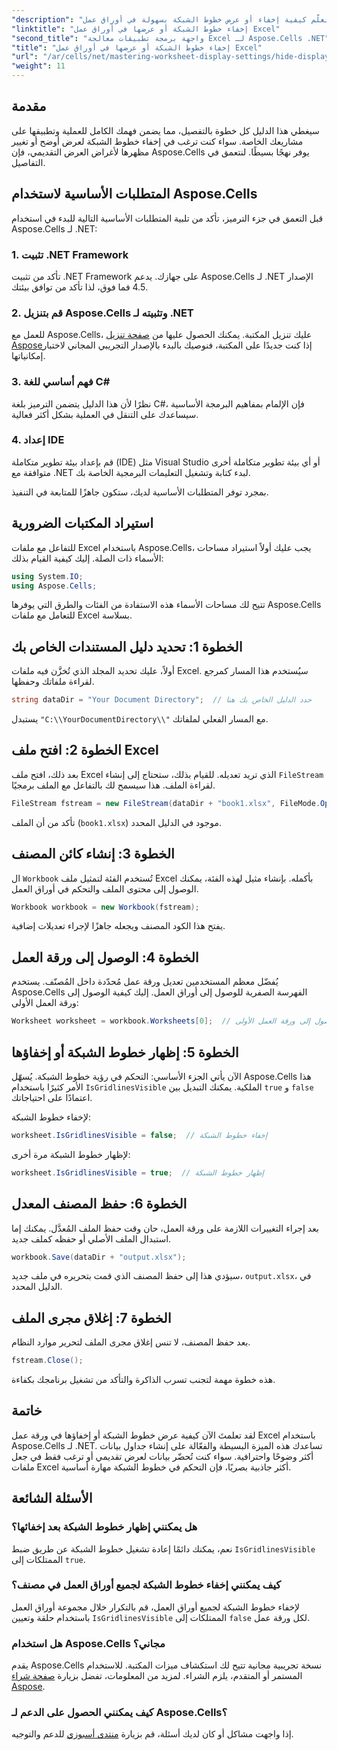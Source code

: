 ```yaml
---
"description": "تعلّم كيفية إخفاء أو عرض خطوط الشبكة بسهولة في أوراق عمل Excel باستخدام Aspose.Cells لـ .NET. يتضمن هذا البرنامج التعليمي الشامل تعليمات خطوة بخطوة."
"linktitle": "إخفاء خطوط الشبكة أو عرضها في أوراق عمل Excel"
"second_title": "واجهة برمجة تطبيقات معالجة Excel لـ Aspose.Cells .NET"
"title": "إخفاء خطوط الشبكة أو عرضها في أوراق عمل Excel"
"url": "/ar/cells/net/mastering-worksheet-display-settings/hide-display-gridlines/"
"weight": 11
---
```


## مقدمة

سيغطي هذا الدليل كل خطوة بالتفصيل، مما يضمن فهمك الكامل للعملية وتطبيقها على مشاريعك الخاصة. سواء كنت ترغب في إخفاء خطوط الشبكة لعرض أوضح أو تغيير مظهرها لأغراض العرض التقديمي، فإن Aspose.Cells يوفر نهجًا بسيطًا. لنتعمق في التفاصيل.

## المتطلبات الأساسية لاستخدام Aspose.Cells

قبل التعمق في جزء الترميز، تأكد من تلبية المتطلبات الأساسية التالية للبدء في استخدام Aspose.Cells لـ .NET:

### 1. تثبيت .NET Framework
تأكد من تثبيت .NET Framework على جهازك. يدعم Aspose.Cells لـ .NET الإصدار 4.5 فما فوق، لذا تأكد من توافق بيئتك.

### 2. قم بتنزيل Aspose.Cells وتثبيته لـ .NET
للعمل مع Aspose.Cells، عليك تنزيل المكتبة. يمكنك الحصول عليها من [صفحة تنزيل Aspose](https://releases.aspose.com/cells/net/)إذا كنت جديدًا على المكتبة، فنوصيك بالبدء بالإصدار التجريبي المجاني لاختبار إمكانياتها.

### 3. فهم أساسي للغة C#
نظرًا لأن هذا الدليل يتضمن الترميز بلغة C#، فإن الإلمام بمفاهيم البرمجة الأساسية سيساعدك على التنقل في العملية بشكل أكثر فعالية.

### 4. إعداد IDE
قم بإعداد بيئة تطوير متكاملة (IDE) مثل Visual Studio أو أي بيئة تطوير متكاملة أخرى متوافقة مع .NET لبدء كتابة وتشغيل التعليمات البرمجية الخاصة بك.

بمجرد توفر المتطلبات الأساسية لديك، ستكون جاهزًا للمتابعة في التنفيذ.

## استيراد المكتبات الضرورية

للتفاعل مع ملفات Excel باستخدام Aspose.Cells، يجب عليك أولاً استيراد مساحات الأسماء ذات الصلة. إليك كيفية القيام بذلك:

```csharp
using System.IO;
using Aspose.Cells;
```

تتيح لك مساحات الأسماء هذه الاستفادة من الفئات والطرق التي يوفرها Aspose.Cells للتعامل مع ملفات Excel بسلاسة.

## الخطوة 1: تحديد دليل المستندات الخاص بك

أولاً، عليك تحديد المجلد الذي تُخزَّن فيه ملفات Excel. سيُستخدم هذا المسار كمرجع لقراءة ملفاتك وحفظها.

```csharp
string dataDir = "Your Document Directory";  // حدد الدليل الخاص بك هنا
```

يستبدل `"C:\\YourDocumentDirectory\\"` مع المسار الفعلي لملفاتك.

## الخطوة 2: افتح ملف Excel

بعد ذلك، افتح ملف Excel الذي تريد تعديله. للقيام بذلك، ستحتاج إلى إنشاء `FileStream` لقراءة الملف. هذا سيسمح لك بالتفاعل مع الملف برمجيًا.

```csharp
FileStream fstream = new FileStream(dataDir + "book1.xlsx", FileMode.Open);
```

تأكد من أن الملف (`book1.xlsx`) موجود في الدليل المحدد.

## الخطوة 3: إنشاء كائن المصنف

ال `Workbook` تُستخدم الفئة لتمثيل ملف Excel بأكمله. بإنشاء مثيل لهذه الفئة، يمكنك الوصول إلى محتوى الملف والتحكم في أوراق العمل.

```csharp
Workbook workbook = new Workbook(fstream);
```

يفتح هذا الكود المصنف ويجعله جاهزًا لإجراء تعديلات إضافية.

## الخطوة 4: الوصول إلى ورقة العمل

يُفضّل معظم المستخدمين تعديل ورقة عمل مُحدّدة داخل المُصنّف. يستخدم Aspose.Cells الفهرسة الصفرية للوصول إلى أوراق العمل. إليك كيفية الوصول إلى ورقة العمل الأولى:

```csharp
Worksheet worksheet = workbook.Worksheets[0];  // الوصول إلى ورقة العمل الأولى
```

## الخطوة 5: إظهار خطوط الشبكة أو إخفاؤها

الآن يأتي الجزء الأساسي: التحكم في رؤية خطوط الشبكة. يُسهّل Aspose.Cells هذا الأمر كثيرًا باستخدام `IsGridlinesVisible` الملكية. يمكنك التبديل بين `true` و `false` اعتمادًا على احتياجاتك.

لإخفاء خطوط الشبكة:

```csharp
worksheet.IsGridlinesVisible = false;  // إخفاء خطوط الشبكة
```

لإظهار خطوط الشبكة مرة أخرى:

```csharp
worksheet.IsGridlinesVisible = true;  // إظهار خطوط الشبكة
```

## الخطوة 6: حفظ المصنف المعدل

بعد إجراء التغييرات اللازمة على ورقة العمل، حان وقت حفظ الملف المُعدَّل. يمكنك إما استبدال الملف الأصلي أو حفظه كملف جديد.

```csharp
workbook.Save(dataDir + "output.xlsx");
```

سيؤدي هذا إلى حفظ المصنف الذي قمت بتحريره في ملف جديد، `output.xlsx`، في الدليل المحدد.

## الخطوة 7: إغلاق مجرى الملف

بعد حفظ المصنف، لا تنس إغلاق مجرى الملف لتحرير موارد النظام.

```csharp
fstream.Close();
```

هذه خطوة مهمة لتجنب تسرب الذاكرة والتأكد من تشغيل برنامجك بكفاءة.

## خاتمة

لقد تعلمتَ الآن كيفية عرض خطوط الشبكة أو إخفاؤها في ورقة عمل Excel باستخدام Aspose.Cells لـ .NET. تساعدك هذه الميزة البسيطة والفعّالة على إنشاء جداول بيانات أكثر وضوحًا واحترافية. سواء كنت تُحضّر بيانات لعرض تقديمي أو ترغب فقط في جعل ملفات Excel أكثر جاذبية بصريًا، فإن التحكم في خطوط الشبكة مهارة أساسية.

## الأسئلة الشائعة

### هل يمكنني إظهار خطوط الشبكة بعد إخفائها؟
نعم، يمكنك دائمًا إعادة تشغيل خطوط الشبكة عن طريق ضبط `IsGridlinesVisible` الممتلكات إلى `true`.

### كيف يمكنني إخفاء خطوط الشبكة لجميع أوراق العمل في مصنف؟
لإخفاء خطوط الشبكة لجميع أوراق العمل، قم بالتكرار خلال مجموعة أوراق العمل باستخدام حلقة وتعيين `IsGridlinesVisible` الممتلكات إلى `false` لكل ورقة عمل.

### هل استخدام Aspose.Cells مجاني؟
يقدم Aspose.Cells نسخة تجريبية مجانية تتيح لك استكشاف ميزات المكتبة. للاستخدام المستمر أو المتقدم، يلزم الشراء. لمزيد من المعلومات، تفضل بزيارة [صفحة شراء Aspose](https://purchase.aspose.com/buy).

### كيف يمكنني الحصول على الدعم لـ Aspose.Cells؟
إذا واجهت مشاكل أو كان لديك أسئلة، قم بزيارة [منتدى أسبوزي](https://forum.aspose.com/c/cells/9) للدعم والتوجيه.